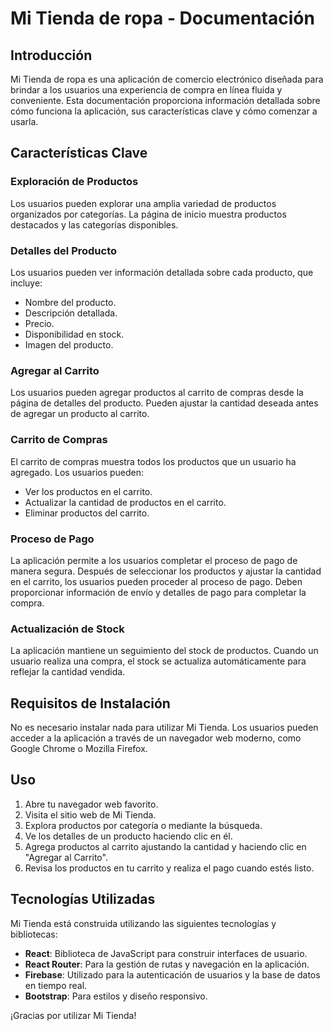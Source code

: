 # Mi Tienda de ropa - Documentación

## Introducción

Mi Tienda de ropa es una aplicación de comercio electrónico diseñada para brindar a los usuarios una experiencia de compra en línea fluida y conveniente. Esta documentación proporciona información detallada sobre cómo funciona la aplicación, sus características clave y cómo comenzar a usarla.

## Características Clave

### Exploración de Productos

Los usuarios pueden explorar una amplia variedad de productos organizados por categorías. La página de inicio muestra productos destacados y las categorías disponibles.

### Detalles del Producto

Los usuarios pueden ver información detallada sobre cada producto, que incluye:

- Nombre del producto.
- Descripción detallada.
- Precio.
- Disponibilidad en stock.
- Imagen del producto.

### Agregar al Carrito

Los usuarios pueden agregar productos al carrito de compras desde la página de detalles del producto. Pueden ajustar la cantidad deseada antes de agregar un producto al carrito.

### Carrito de Compras

El carrito de compras muestra todos los productos que un usuario ha agregado. Los usuarios pueden:

- Ver los productos en el carrito.
- Actualizar la cantidad de productos en el carrito.
- Eliminar productos del carrito.

### Proceso de Pago

La aplicación permite a los usuarios completar el proceso de pago de manera segura. Después de seleccionar los productos y ajustar la cantidad en el carrito, los usuarios pueden proceder al proceso de pago. Deben proporcionar información de envío y detalles de pago para completar la compra.

### Actualización de Stock

La aplicación mantiene un seguimiento del stock de productos. Cuando un usuario realiza una compra, el stock se actualiza automáticamente para reflejar la cantidad vendida.

## Requisitos de Instalación

No es necesario instalar nada para utilizar Mi Tienda. Los usuarios pueden acceder a la aplicación a través de un navegador web moderno, como Google Chrome o Mozilla Firefox.

## Uso

1. Abre tu navegador web favorito.
2. Visita el sitio web de Mi Tienda.
3. Explora productos por categoría o mediante la búsqueda.
4. Ve los detalles de un producto haciendo clic en él.
5. Agrega productos al carrito ajustando la cantidad y haciendo clic en "Agregar al Carrito".
6. Revisa los productos en tu carrito y realiza el pago cuando estés listo.

## Tecnologías Utilizadas

Mi Tienda está construida utilizando las siguientes tecnologías y bibliotecas:

- **React**: Biblioteca de JavaScript para construir interfaces de usuario.
- **React Router**: Para la gestión de rutas y navegación en la aplicación.
- **Firebase**: Utilizado para la autenticación de usuarios y la base de datos en tiempo real.
- **Bootstrap**: Para estilos y diseño responsivo.

¡Gracias por utilizar Mi Tienda!
